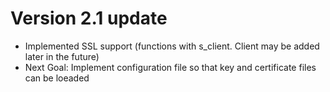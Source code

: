 # Version 2.1 update

- Implemented SSL support (functions with s_client. Client may be added later in the future)
- Next Goal: Implement configuration file so that key and certificate files can be loeaded

